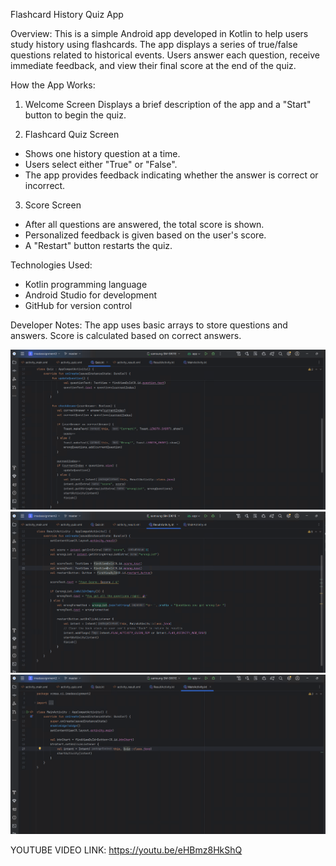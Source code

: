 Flashcard History Quiz App

Overview:
This is a simple Android app developed in Kotlin to help users study history using flashcards. 
The app displays a series of true/false questions related to historical events. Users answer each question, 
receive immediate feedback, and view their final score at the end of the quiz.

How the App Works:
1. Welcome Screen
Displays a brief description of the app and a "Start" button to begin the quiz.

2. Flashcard Quiz Screen
- Shows one history question at a time.
- Users select either "True" or "False".
- The app provides feedback indicating whether the answer is correct or incorrect.

3. Score Screen
- After all questions are answered, the total score is shown.
- Personalized feedback is given based on the user's score.
- A "Restart" button restarts the quiz.

Technologies Used:
- Kotlin programming language
- Android Studio for development
- GitHub for version control

Developer Notes:
The app uses basic arrays to store questions and answers.
Score is calculated based on correct answers.

![image alt](https://github.com/st10476957/IMAD-ASSIGNMENT-2/blob/master/imad2/quiz%20screen%20code.png)
![image alt](https://github.com/st10476957/IMAD-ASSIGNMENT-2/blob/master/imad2/qr.png)
![image alt](https://github.com/st10476957/IMAD-ASSIGNMENT-2/blob/master/imad2/qm.png)

YOUTUBE VIDEO LINK: https://youtu.be/eHBmz8HkShQ


